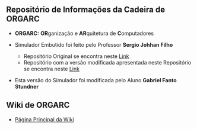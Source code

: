 ## Repositório de Informações da Cadeira de ORGARC

* **ORGARC:** **OR**ganização e **AR**quitetura de **C**omputadores

* Simulador Embutido foi feito pelo Professor **Sergio Johhan Filho**
    * Repositório Original se encontra neste [Link](https://github.com/sjohann81/viking)
    * Repositório com a versão modificada apresentada neste Repositório se encontra neste [Link](https://github.com/F4NT0/viking)
* Esta versão do Simulador foi modificada pelo Aluno **Gabriel Fanto Stundner**


## Wiki de ORGARC
* [Página Principal da Wiki](https://github.com/F4NT0/Viking_Fanto/wiki)